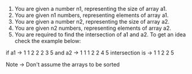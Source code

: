 1. You are given a number n1, representing the size of array a1.
2. You are given n1 numbers, representing elements of array a1.
3. You are given a number n2, representing the size of array a2.
4. You are given n2 numbers, representing elements of array a2.
5. You are required to find the intersection of a1 and a2. To get an idea check the example below:
 
if a1 -> 1 1 2 2 2 3 5
and a2 -> 1 1 1 2 2 4 5
intersection is -> 1 1 2 2 5

Note -> Don't assume the arrays to be sorted

